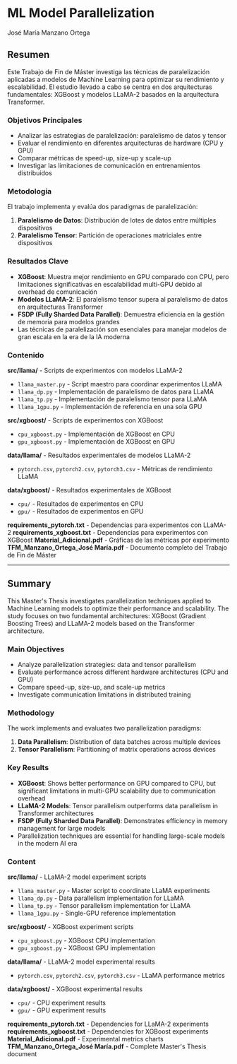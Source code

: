 # ML Model Parallelization

José María Manzano Ortega

## Resumen

Este Trabajo de Fin de Máster investiga las técnicas de paralelización aplicadas a modelos de Machine Learning para optimizar su rendimiento y escalabilidad. El estudio llevado a cabo se centra en dos arquitecturas fundamentales: XGBoost y modelos LLaMA-2 basados en la arquitectura Transformer.

### Objetivos Principales
- Analizar las estrategias de paralelización: paralelismo de datos y tensor
- Evaluar el rendimiento en diferentes arquitecturas de hardware (CPU y GPU)
- Comparar métricas de speed-up, size-up y scale-up
- Investigar las limitaciones de comunicación en entrenamientos distribuidos

### Metodología
El trabajo implementa y evalúa dos paradigmas de paralelización:
1. **Paralelismo de Datos**: Distribución de lotes de datos entre múltiples dispositivos
2. **Paralelismo Tensor**: Partición de operaciones matriciales entre dispositivos

### Resultados Clave
- **XGBoost**: Muestra mejor rendimiento en GPU comparado con CPU, pero limitaciones significativas en escalabilidad multi-GPU debido al overhead de comunicación
- **Modelos LLaMA-2**: El paralelismo tensor supera al paralelismo de datos en arquitecturas Transformer
- **FSDP (Fully Sharded Data Parallel)**: Demuestra eficiencia en la gestión de memoria para modelos grandes
- Las técnicas de paralelización son esenciales para manejar modelos de gran escala en la era de la IA moderna

### Contenido

**src/llama/** - Scripts de experimentos con modelos LLaMA-2
- `llama_master.py` - Script maestro para coordinar experimentos LLaMA
- `llama_dp.py` - Implementación de paralelismo de datos para LLaMA
- `llama_tp.py` - Implementación de paralelismo tensor para LLaMA
- `llama_1gpu.py` - Implementación de referencia en una sola GPU

**src/xgboost/** - Scripts de experimentos con XGBoost
- `cpu_xgboost.py` - Implementación de XGBoost en CPU
- `gpu_xgboost.py` - Implementación de XGBoost en GPU

**data/llama/** - Resultados experimentales de modelos LLaMA-2
- `pytorch.csv`, `pytorch2.csv`, `pytorch3.csv` - Métricas de rendimiento LLaMA

**data/xgboost/** - Resultados experimentales de XGBoost
- `cpu/` - Resultados de experimentos en CPU
- `gpu/` - Resultados de experimentos en GPU

**requirements_pytorch.txt** - Dependencias para experimentos con LLaMA-2
**requirements_xgboost.txt** - Dependencias para experimentos con XGBoost
**Material_Adicional.pdf** - Gráficas de las métricas por experimento
**TFM_Manzano_Ortega_José María.pdf** - Documento completo del Trabajo de Fin de Máster

---

## Summary

This Master's Thesis investigates parallelization techniques applied to Machine Learning models to optimize their performance and scalability. The study focuses on two fundamental architectures: XGBoost (Gradient Boosting Trees) and LLaMA-2 models based on the Transformer architecture.

### Main Objectives
- Analyze parallelization strategies: data and tensor parallelism
- Evaluate performance across different hardware architectures (CPU and GPU)
- Compare speed-up, size-up, and scale-up metrics
- Investigate communication limitations in distributed training

### Methodology
The work implements and evaluates two parallelization paradigms:
1. **Data Parallelism**: Distribution of data batches across multiple devices
2. **Tensor Parallelism**: Partitioning of matrix operations across devices

### Key Results
- **XGBoost**: Shows better performance on GPU compared to CPU, but significant limitations in multi-GPU scalability due to communication overhead
- **LLaMA-2 Models**: Tensor parallelism outperforms data parallelism in Transformer architectures
- **FSDP (Fully Sharded Data Parallel)**: Demonstrates efficiency in memory management for large models
- Parallelization techniques are essential for handling large-scale models in the modern AI era

### Content

**src/llama/** - LLaMA-2 model experiment scripts
- `llama_master.py` - Master script to coordinate LLaMA experiments
- `llama_dp.py` - Data parallelism implementation for LLaMA
- `llama_tp.py` - Tensor parallelism implementation for LLaMA
- `llama_1gpu.py` - Single-GPU reference implementation

**src/xgboost/** - XGBoost experiment scripts
- `cpu_xgboost.py` - XGBoost CPU implementation
- `gpu_xgboost.py` - XGBoost GPU implementation

**data/llama/** - LLaMA-2 model experimental results
- `pytorch.csv`, `pytorch2.csv`, `pytorch3.csv` - LLaMA performance metrics

**data/xgboost/** - XGBoost experimental results
- `cpu/` - CPU experiment results
- `gpu/` - GPU experiment results

**requirements_pytorch.txt** - Dependencies for LLaMA-2 experiments
**requirements_xgboost.txt** - Dependencies for XGBoost experiments
**Material_Adicional.pdf** - Experimental metrics charts
**TFM_Manzano_Ortega_José María.pdf** - Complete Master's Thesis document